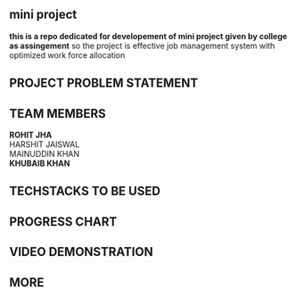 ## mini project
**this is a repo dedicated for developement of mini project given by college as assingement**
so the project is effective job management system with optimized work force allocation 

## PROJECT PROBLEM STATEMENT 






## TEAM MEMBERS 
**ROHIT JHA** <br />
HARSHIT JAISWAL <br />
MAINUDDIN KHAN <br />
**KHUBAIB KHAN**

## TECHSTACKS TO BE USED 

## PROGRESS CHART

## VIDEO DEMONSTRATION

## MORE 






